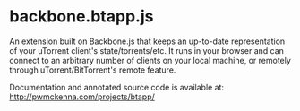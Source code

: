 # backbone.btapp.js #
An extension built on Backbone.js that keeps an up-to-date representation of your uTorrent client's state/torrents/etc. It runs in your browser and can connect to an arbitrary number of clients on your local machine, or remotely through uTorrent/BitTorrent's remote feature.

Documentation and annotated source code is available at:
http://pwmckenna.com/projects/btapp/